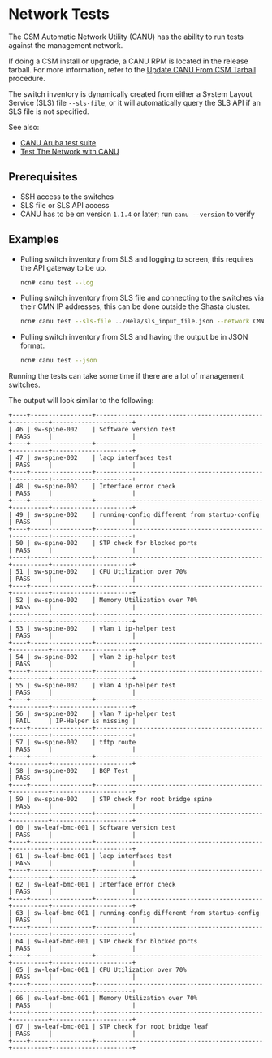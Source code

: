 # Network Tests

The CSM Automatic Network Utility (CANU) has the ability to run tests against the management network.

If doing a CSM install or upgrade, a CANU RPM is located in the release tarball. For more information, refer to the
[Update CANU From CSM Tarball](canu/update_canu_from_csm_tarball.md) procedure.

The switch inventory is dynamically created from either a System Layout Service (SLS) file `--sls-file`, or it will
automatically query the SLS API if an SLS file is not specified.

See also:

* [CANU Aruba test suite](https://github.com/Cray-HPE/canu/blob/main/canu/test/aruba/test_suite.yaml)
* [Test The Network with CANU](https://github.com/Cray-HPE/canu/tree/main#test-the-network)

## Prerequisites

* SSH access to the switches
* SLS file or SLS API access
* CANU has to be on version `1.1.4` or later; run `canu --version` to verify

## Examples

* Pulling switch inventory from SLS and logging to screen, this requires the API gateway to be up.

    ```bash
    ncn# canu test --log
    ```

* Pulling switch inventory from SLS file and connecting to the switches via their CMN IP addresses, this can be done outside the Shasta cluster.

    ```bash
    ncn# canu test --sls-file ../Hela/sls_input_file.json --network CMN
    ```

* Pulling switch inventory from SLS and having the output be in JSON format.

    ```bash
    ncn# canu test --json
    ```

Running the tests can take some time if there are a lot of management switches.

The output will look similar to the following:

```text
+----+-----------------+----------------------------------------------+----------+----------------------+
| 46 | sw-spine-002    | Software version test                        | PASS     |                      |
+----+-----------------+----------------------------------------------+----------+----------------------+
| 47 | sw-spine-002    | lacp interfaces test                         | PASS     |                      |
+----+-----------------+----------------------------------------------+----------+----------------------+
| 48 | sw-spine-002    | Interface error check                        | PASS     |                      |
+----+-----------------+----------------------------------------------+----------+----------------------+
| 49 | sw-spine-002    | running-config different from startup-config | PASS     |                      |
+----+-----------------+----------------------------------------------+----------+----------------------+
| 50 | sw-spine-002    | STP check for blocked ports                  | PASS     |                      |
+----+-----------------+----------------------------------------------+----------+----------------------+
| 51 | sw-spine-002    | CPU Utilization over 70%                     | PASS     |                      |
+----+-----------------+----------------------------------------------+----------+----------------------+
| 52 | sw-spine-002    | Memory Utilization over 70%                  | PASS     |                      |
+----+-----------------+----------------------------------------------+----------+----------------------+
| 53 | sw-spine-002    | vlan 1 ip-helper test                        | PASS     |                      |
+----+-----------------+----------------------------------------------+----------+----------------------+
| 54 | sw-spine-002    | vlan 2 ip-helper test                        | PASS     |                      |
+----+-----------------+----------------------------------------------+----------+----------------------+
| 55 | sw-spine-002    | vlan 4 ip-helper test                        | PASS     |                      |
+----+-----------------+----------------------------------------------+----------+----------------------+
| 56 | sw-spine-002    | vlan 7 ip-helper test                        | FAIL     | IP-Helper is missing |
+----+-----------------+----------------------------------------------+----------+----------------------+
| 57 | sw-spine-002    | tftp route                                   | PASS     |                      |
+----+-----------------+----------------------------------------------+----------+----------------------+
| 58 | sw-spine-002    | BGP Test                                     | PASS     |                      |
+----+-----------------+----------------------------------------------+----------+----------------------+
| 59 | sw-spine-002    | STP check for root bridge spine              | PASS     |                      |
+----+-----------------+----------------------------------------------+----------+----------------------+
| 60 | sw-leaf-bmc-001 | Software version test                        | PASS     |                      |
+----+-----------------+----------------------------------------------+----------+----------------------+
| 61 | sw-leaf-bmc-001 | lacp interfaces test                         | PASS     |                      |
+----+-----------------+----------------------------------------------+----------+----------------------+
| 62 | sw-leaf-bmc-001 | Interface error check                        | PASS     |                      |
+----+-----------------+----------------------------------------------+----------+----------------------+
| 63 | sw-leaf-bmc-001 | running-config different from startup-config | PASS     |                      |
+----+-----------------+----------------------------------------------+----------+----------------------+
| 64 | sw-leaf-bmc-001 | STP check for blocked ports                  | PASS     |                      |
+----+-----------------+----------------------------------------------+----------+----------------------+
| 65 | sw-leaf-bmc-001 | CPU Utilization over 70%                     | PASS     |                      |
+----+-----------------+----------------------------------------------+----------+----------------------+
| 66 | sw-leaf-bmc-001 | Memory Utilization over 70%                  | PASS     |                      |
+----+-----------------+----------------------------------------------+----------+----------------------+
| 67 | sw-leaf-bmc-001 | STP check for root bridge leaf               | PASS     |                      |
+----+-----------------+----------------------------------------------+----------+----------------------+
```
